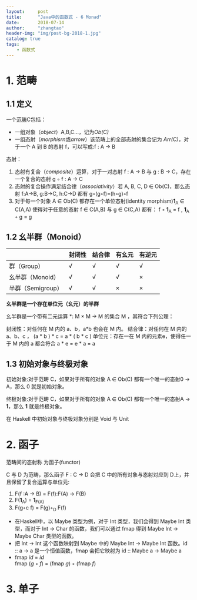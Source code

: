 ```yaml
---
layout:     post
title:      "Java中的函数式 - 6 Monad"
date:       2018-07-14
author:     "zhangtao"
header-img: "img/post-bg-2018-1.jpg"
catalog: true
tags:
    - 函数式
---
```




# 1. 范畴

## 1.1 定义

一个[范畴](https://zh.wikipedia.org/wiki/%E7%AF%84%E7%96%87_(%E6%95%B8%E5%AD%B8))C包括：

- 一组对象（*object*）A,B,C...，记为*Ob(C)*
- 一组态射（*morphisrn*或*arrow*）该范畴上的全部态射的集合记为 *Arr(C)*，对于一个 A 到 B 的态射 f，可以写成:f : A → B 

态射：

1. 态射有复合（*composite*）运算，对于一对态射 f : A → B 与 g : B → C，存在一个复合的态射 g ◦ f : A → C
2. 态射的复合操作满足结合律（*associativity*）若 A, B, C, D ∈ Ob(C)，那么态射 f:A→B, g:B→C, h:C→D 都有 g◦(g◦f)=(h◦g)◦f
3. 对于每一个对象 A ∈ Ob(C) 都存在一个单位态射(identity morphism)**1**<sub>A</sub> ∈ C(A,A) 使得对于任意的态射 f ∈ C(A,B) 与 g ∈ C(C,A) 都有： f ◦ **1**<sub>A</sub> = f , **1**<sub>A</sub> ◦ g = g


## 1.2 幺半群（Monoid）


|           | 封闭性 | 结合律 | 有幺元 | 有逆元 |
|-----------|-------|-------|-------|-------|
| 群（Group）| √ | √ | √ | √ |
| 幺半群（Monoid）| √ | √ | √ | × |
| 半群（Semigroup）| √ | √ | × | × |

**幺半群是一个存在单位元（幺元）的半群**

幺半群是一个带有二元运算 *: M × M → M 的集合 M ，其符合下列公理：

封闭性：对任何在 M 内的 a、b，a*b 也会在 M 内。
结合律：对任何在 M 内的a、b、c ， (a * b ) * c = a * ( b * c ) 
单位元：存在一在 M 内的元素e，使得任一于 M 内的 a 都会符合 a * e = e * a = a 

## 1.3 初始对象与终极对象

初始对象:对于范畴 C，如果对于所有的对象 A ∈ Ob(C) 都有一个唯一的态射0 → A，那么 0 就是初始对象。

终极对象:对于范畴 C，如果对于所有的对象 A ∈ Ob(C) 都有一个唯一的态射A → **1**，那么 **1** 就是终极对象。

在 Haskell 中初始对象与终极对象分别是 Void 与 Unit

# 2. 函子

范畴间的态射称 为函子(functor)

C 与 D 为范畴，那么函子 F : C → D 会把 C 中的所有对象与态射对应到 D上，并且保留了复合运算与单位元:

1. F(f :A → B) = F(f):F(A) → F(B)
2. F(**1**<sub>A</sub>) = **1**<sub>F(A)</sub>
3. F(g◦c f) = F(g)◦<sub>D</sub> F(f)

- 在Haskell中，以 Maybe 类型为例，对于 Int 类型，我们会得到 Maybe Int 类型，而对于 Int -> Char 的函数，我们可以通过 fmap 得到 Maybe Int -> Maybe Char 类型的函数。
- 把 Int -> Int 这个函数映射到 Maybe 中的 Maybe Int -> Maybe Int 函数。id :: a -> a 是一个恒值函数，fmap 会把它映射为 id :: Maybe a -> Maybe a
- fmap *id* = *id*<br>
fmap (*g* ◦ *f*) = (fmap *g*) ◦ (fmap *f*)

# 3. 单子


